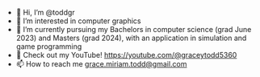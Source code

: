 - 👋 Hi, I’m @toddgr
- 👀 I’m interested in computer graphics
- 🌱 I’m currently pursuing my Bachelors in computer science (grad June 2023) and Masters (grad 2024), with an application in simulation and game programming
- 💞️ Check out my YouTube! https://youtube.com/@graceytodd5360
- 📫 How to reach me grace.miriam.todd@gmail.com

<!---
toddgr/toddgr is a ✨ special ✨ repository because its `README.md` (this file) appears on your GitHub profile.
You can click the Preview link to take a look at your changes.
--->
